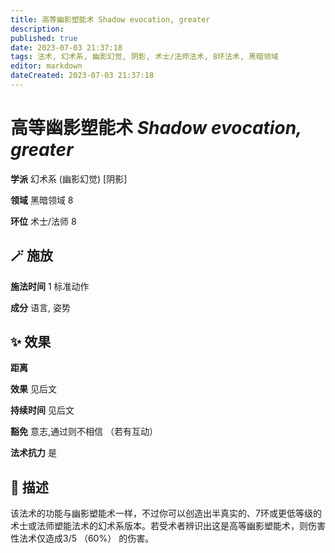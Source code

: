 ```yaml
---
title: 高等幽影塑能术 Shadow evocation, greater
description: 
published: true
date: 2023-07-03 21:37:18
tags: 法术, 幻术系, 幽影幻觉, 阴影, 术士/法师法术, 8环法术, 黑暗领域
editor: markdown
dateCreated: 2023-07-03 21:37:18
---
```


# **高等幽影塑能术** *Shadow evocation, greater*

**学派** 幻术系 (幽影幻觉) \[阴影\] 

**领域** 黑暗领域 8

**环位** 术士/法师 8

## 🪄 施放

**施法时间** 1 标准动作

**成分** 语言, 姿势

## ✨ 效果  

**距离**  

**效果** 见后文 

**持续时间** 见后文 

**豁免** 意志,通过则不相信 （若有互动）

**法术抗力** 是

## 📖 描述

该法术的功能与幽影塑能术一样，不过你可以创造出半真实的、7环或更低等级的术士或法师塑能法术的幻术系版本。若受术者辨识出这是高等幽影塑能术，则伤害性法术仅造成3/5 （60%） 的伤害。
    